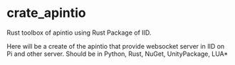 # crate_apintio
Rust toolbox of apintio
using Rust Package of IID.

Here will be a create of the apintio that provide websocket server in IID on Pi and other server.
Should be in Python, Rust, NuGet, UnityPackage, LUA*
